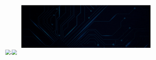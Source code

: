 <link href="styles/style.css" rel="stylesheet" type="text/css" />

<div class="banner" align="center">
    <a href="https://DavNotDab.github.io"><img width="80%" alt="Hello, I'm Dav (Not Dab). I program stuff!" src="./assets/banner.gif" /></a>
</div>

<div class="stats">
    <a href="https://github.com/DavNotDab/github-readme-stats">
        <img align="center" src="https://github-readme-stats.vercel.app/api/top-langs/?username=DavNotDab&layout=compact&theme=nightowl&repo=github-readme-stats" />
    </a>
    <a href="https://github.com/DavNotDab/convoychat">
        <img align="center" src="https://github-readme-stats.vercel.app/api/?username=DavNotDab&show_icons=true&theme=nightowl&repo=convoychat" />
    </a>
</div>
